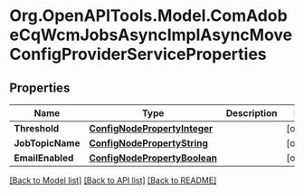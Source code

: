 # Org.OpenAPITools.Model.ComAdobeCqWcmJobsAsyncImplAsyncMoveConfigProviderServiceProperties
## Properties

Name | Type | Description | Notes
------------ | ------------- | ------------- | -------------
**Threshold** | [**ConfigNodePropertyInteger**](ConfigNodePropertyInteger.md) |  | [optional] 
**JobTopicName** | [**ConfigNodePropertyString**](ConfigNodePropertyString.md) |  | [optional] 
**EmailEnabled** | [**ConfigNodePropertyBoolean**](ConfigNodePropertyBoolean.md) |  | [optional] 

[[Back to Model list]](../README.md#documentation-for-models) [[Back to API list]](../README.md#documentation-for-api-endpoints) [[Back to README]](../README.md)

